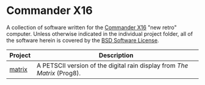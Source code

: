 # Commander X16
A collection of software written for the [Commander X16](https://commanderx16.com) "new retro" computer.
Unless otherwise indicated in the individual project folder, all of the software herein is covered by the
[BSD Software License](LICENSE).

|Project |Description|
|--------|-----------|
| [matrix](matrix/) | A PETSCII version of the digital rain display from _The Matrix_ (Prog8).

